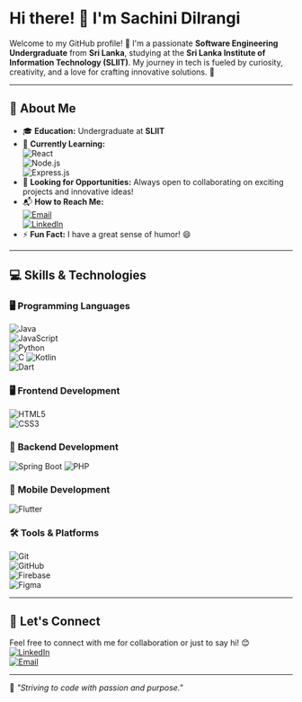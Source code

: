 # Hi there! 👋 I'm **Sachini Dilrangi**  

Welcome to my GitHub profile! 🌟 I'm a passionate **Software Engineering Undergraduate** from **Sri Lanka**, studying at the **Sri Lanka Institute of Information Technology (SLIIT)**. My journey in tech is fueled by curiosity, creativity, and a love for crafting innovative solutions. 🚀

---

## 🎯 **About Me**

- 🎓 **Education:** Undergraduate at **SLIIT**
- 🌱 **Currently Learning:**  
  ![React](https://img.shields.io/badge/React-61DAFB?style=for-the-badge&logo=react&logoColor=white)  
  ![Node.js](https://img.shields.io/badge/Node.js-339933?style=for-the-badge&logo=node.js&logoColor=white)  
  ![Express.js](https://img.shields.io/badge/Express.js-000000?style=for-the-badge&logo=express&logoColor=white)  
- 💼 **Looking for Opportunities:** Always open to collaborating on exciting projects and innovative ideas!
- 📬 **How to Reach Me:**  
  [![Email](https://img.shields.io/badge/Email-D14836?style=for-the-badge&logo=gmail&logoColor=white)](mailto:sdilrangi58@gmail.com)  
  [![LinkedIn](https://img.shields.io/badge/LinkedIn-0077B5?style=for-the-badge&logo=linkedin&logoColor=white)](https://www.linkedin.com/in/sachini-dilrangi-434128242/)
- ⚡ **Fun Fact:** I have a great sense of humor! 😄

---

## 💻 **Skills & Technologies**

### 🖥️ **Programming Languages**
![Java](https://img.shields.io/badge/Java-007396?style=for-the-badge&logo=java&logoColor=white)  
![JavaScript](https://img.shields.io/badge/JavaScript-F7DF1E?style=for-the-badge&logo=javascript&logoColor=black)  
![Python](https://img.shields.io/badge/Python-3776AB?style=for-the-badge&logo=python&logoColor=white)  
![C](https://img.shields.io/badge/C-A8B9CC?style=for-the-badge&logo=c&logoColor=black)
![Kotlin](https://img.shields.io/badge/Kotlin-0095D5?style=for-the-badge&logo=kotlin&logoColor=white)  
![Dart](https://img.shields.io/badge/Dart-0175C2?style=for-the-badge&logo=dart&logoColor=white)

### 🖥️ **Frontend Development**
![HTML5](https://img.shields.io/badge/HTML5-E34F26?style=for-the-badge&logo=html5&logoColor=white)  
![CSS3](https://img.shields.io/badge/CSS3-1572B6?style=for-the-badge&logo=css3&logoColor=white)  

### 🔧 **Backend Development**
![Spring Boot](https://img.shields.io/badge/Spring_Boot-6DB33F?style=for-the-badge&logo=spring-boot&logoColor=white)
![PHP](https://img.shields.io/badge/PHP-777BB4?style=for-the-badge&logo=php&logoColor=white)

### 📱 **Mobile Development**
![Flutter](https://img.shields.io/badge/Flutter-02569B?style=for-the-badge&logo=flutter&logoColor=white)

### 🛠️ **Tools & Platforms**
![Git](https://img.shields.io/badge/Git-F05032?style=for-the-badge&logo=git&logoColor=white)  
![GitHub](https://img.shields.io/badge/GitHub-181717?style=for-the-badge&logo=github&logoColor=white)  
![Firebase](https://img.shields.io/badge/Firebase-FFCA28?style=for-the-badge&logo=firebase&logoColor=black)  
![Figma](https://img.shields.io/badge/Figma-F24E1E?style=for-the-badge&logo=figma&logoColor=white)

---

## 🤝 **Let's Connect**

Feel free to connect with me for collaboration or just to say hi! 😊  
[![LinkedIn](https://img.shields.io/badge/LinkedIn-0077B5?style=for-the-badge&logo=linkedin&logoColor=white)](https://www.linkedin.com/in/sachini-dilrangi-434128242/)  
[![Email](https://img.shields.io/badge/Email-D14836?style=for-the-badge&logo=gmail&logoColor=white)](mailto:sdilrangi58@gmail.com)

---

🌟 _"Striving to code with passion and purpose."_  
